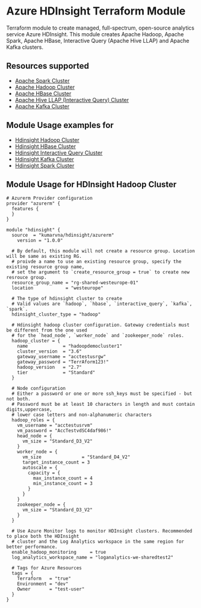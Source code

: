 # Azure HDInsight Terraform Module

Terraform module to create managed, full-spectrum, open-source analytics service Azure HDInsight. This module creates Apache Hadoop, Apache Spark, Apache HBase, Interactive Query (Apache Hive LLAP) and Apache Kafka clusters.

## Resources supported

- [Apache Spark Cluster](https://registry.terraform.io/providers/hashicorp/azurerm/latest/docs/resources/hdinsight_spark_cluster)
- [Apache Hadoop Cluster](https://registry.terraform.io/providers/hashicorp/azurerm/latest/docs/resources/hdinsight_hadoop_cluster)
- [Apache HBase Cluster](https://registry.terraform.io/providers/hashicorp/azurerm/latest/docs/resources/hdinsight_hbase_cluster)
- [Apache Hive LLAP (Interactive Query) Cluster](https://registry.terraform.io/providers/hashicorp/azurerm/latest/docs/resources/hdinsight_interactive_query_cluster)
- [Apache Kafka Cluster](https://registry.terraform.io/providers/hashicorp/azurerm/latest/docs/resources/hdinsight_kafka_cluster)

## Module Usage examples for

- [Hdinsight Hadoop Cluster](examples/hdinsight_hadoop_cluster/README.md)
- [Hdinsight HBase Cluster](examples/hdinsight_hbase_cluster/README.md)
- [Hdinsight Interactive Query Cluster](examples/hdinsight_interactive_query_cluster/README.md)
- [Hdinsight Kafka Cluster](examples/hdinsight_kafka_cluster/README.md)
- [Hdinsight Spark Cluster](examples/hdinsight_spark_cluster/README.md)

## Module Usage for HDInsight Hadoop Cluster

```hcl
# Azurerm Provider configuration
provider "azurerm" {
  features {
  }
}

module "hdinsight" {
  source  = "kumarvna/hdinsight/azurerm"
    version = "1.0.0"

  # By default, this module will not create a resource group. Location will be same as existing RG.
  # proivde a name to use an existing resource group, specify the existing resource group name, 
  # set the argument to `create_resource_group = true` to create new resrouce group.
  resource_group_name = "rg-shared-westeurope-01"
  location            = "westeurope"

  # The type of hdinsight cluster to create 
  # Valid values are `hadoop`, `hbase`, `interactive_query`, `kafka`, `spark`.
  hdinsight_cluster_type = "hadoop"

  # Hdinsight hadoop cluster configuration. Gateway credentials must be different from the one used 
  # for the `head_node`, `worker_node` and `zookeeper_node` roles.
  hadoop_cluster = {
    name             = "hadoopdemocluster1"
    cluster_version  = "3.6"
    gateway_username = "acctestusrgw"
    gateway_password = "TerrAform123!"
    hadoop_version   = "2.7"
    tier             = "Standard"
  }

  # Node configuration
  # Either a password or one or more ssh_keys must be specified - but not both.
  # Password must be at least 10 characters in length and must contain digits,uppercase, 
  # lower case letters and non-alphanumeric characters 
  hadoop_roles = {
    vm_username = "acctestusrvm"
    vm_password = "AccTestvdSC4daf986!"
    head_node = {
      vm_size = "Standard_D3_V2"
    }
    worker_node = {
      vm_size               = "Standard_D4_V2"
      target_instance_count = 3
      autoscale = {
        capacity = {
          max_instance_count = 4
          min_instance_count = 3
        }
      }
    }
    zookeeper_node = {
      vm_size = "Standard_D3_V2"
    }
  }

  # Use Azure Monitor logs to monitor HDInsight clusters. Recommended to place both the HDInsight 
  # cluster and the Log Analytics workspace in the same region for better performance.
  enable_hadoop_monitoring     = true
  log_analytics_workspace_name = "loganalytics-we-sharedtest2"

  # Tags for Azure Resources
  tags = {
    Terraform   = "true"
    Environment = "dev"
    Owner       = "test-user"
  }
}
```
